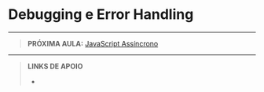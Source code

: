 # Debugging e Error Handling





---

> **PRÓXIMA AULA:** [JavaScript Assíncrono](../12-js-assincrono)

---

> **LINKS DE APOIO**
>
> - []()
